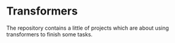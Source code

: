 # Transformers
The repository contains a little of projects which are about using transformers to finish some tasks.
